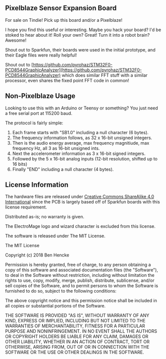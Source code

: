 Pixelblaze Sensor Expansion Board
-------------------

For sale on Tindie! Pick up this board and/or a Pixelblaze!

I hope you find this useful or interesting. Maybe you hack your board? I'd be stoked to hear about it! Roll your own? Great! Turn it into a robot brain? Awesome!

Shout out to Sparkfun, their boards were used in the initial prototype, and their Eagle files were really helpful!

Shout out to [https://github.com/pyrohaz/STM32F0-PCD8544GraphicAnalyzer](https://github.com/pyrohaz/STM32F0-PCD8544GraphicAnalyzer) which does similar FFT stuff with a similar processor, even shares the fixed point FFT code in common!

Non-Pixelblaze Usage
-------------------
Looking to use this with an Arduino or Teensy or something? You just need a free serial port at 115200 baud.

The protocol is fairly simple:

1. Each frame starts with "SB1.0" including a null character (6 bytes).
1. The frequency information follows, as 32 x 16-bit unsigned integers.
1. Then is the audio energy average, max frequency magnitiude, max frequency Hz, all 3 as 16-bit unsigned ints.
1. Next the accelerometer information as 3 x 16-bit signed integers.
1. Followed by the 5 x 16-bit analog inputs (12-bit resolution, shifted up to 16 bits)
1. Finally "END" including a null character (4 bytes).


License Information
-------------------
The hardware files are released under [Creative Commons ShareAlike 4.0 International](https://creativecommons.org/licenses/by-sa/4.0/) since the PCB is largely based off of Sparkfun boards with this license requirement.

Distributed as-is; no warranty is given.

The ElectroMage logo and wizard character is excluded from this license.

The software is released under The MIT License.

The MIT License

Copyright (c) 2018 Ben Hencke

Permission is hereby granted, free of charge, to any person obtaining a copy
of this software and associated documentation files (the "Software"), to deal
in the Software without restriction, including without limitation the rights
to use, copy, modify, merge, publish, distribute, sublicense, and/or sell
copies of the Software, and to permit persons to whom the Software is
furnished to do so, subject to the following conditions:

The above copyright notice and this permission notice shall be included in
all copies or substantial portions of the Software.

THE SOFTWARE IS PROVIDED "AS IS", WITHOUT WARRANTY OF ANY KIND, EXPRESS OR
IMPLIED, INCLUDING BUT NOT LIMITED TO THE WARRANTIES OF MERCHANTABILITY,
FITNESS FOR A PARTICULAR PURPOSE AND NONINFRINGEMENT. IN NO EVENT SHALL THE
AUTHORS OR COPYRIGHT HOLDERS BE LIABLE FOR ANY CLAIM, DAMAGES OR OTHER
LIABILITY, WHETHER IN AN ACTION OF CONTRACT, TORT OR OTHERWISE, ARISING FROM,
OUT OF OR IN CONNECTION WITH THE SOFTWARE OR THE USE OR OTHER DEALINGS IN
THE SOFTWARE.
